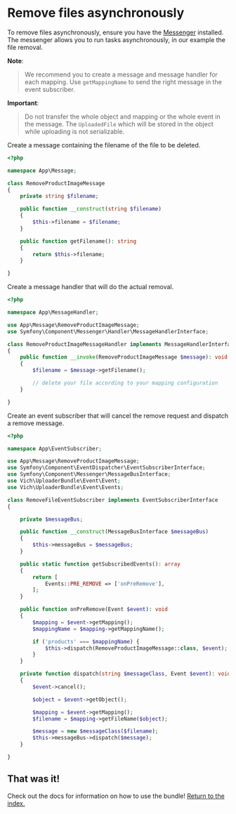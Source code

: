 # Remove files asynchronously

To remove files asynchronously, ensure you have the [Messenger](https://symfony.com/doc/current/messenger.html)
installed.
The messenger allows you to run tasks asynchronously, in our example the file removal.

**Note**:

> We recommend you to create a message and message handler for each mapping.
> Use `getMappingName` to send the right message in the event subscriber.

**Important**:

> Do not transfer the whole object and mapping or the whole event in the message.
> The `UploadedFile` which will be stored in the object while uploading is not serializable.

Create a message containing the filename of the file to be deleted.

```php
<?php

namespace App\Message;

class RemoveProductImageMessage
{
    private string $filename;

    public function __construct(string $filename)
    {
        $this->filename = $filename;
    }

    public function getFilename(): string
    {
        return $this->filename;
    }

}
```

Create a message handler that will do the actual removal.

```php
<?php

namespace App\MessageHandler;

use App\Message\RemoveProductImageMessage;
use Symfony\Component\Messenger\Handler\MessageHandlerInterface;

class RemoveProductImageMessageHandler implements MessageHandlerInterface
{
    public function __invoke(RemoveProductImageMessage $message): void
    {
        $filename = $message->getFilename();

        // delete your file according to your mapping configuration
    }

}
```

Create an event subscriber that will cancel the remove request and dispatch a remove message.

```php
<?php

namespace App\EventSubscriber;

use App\Message\RemoveProductImageMessage;
use Symfony\Component\EventDispatcher\EventSubscriberInterface;
use Symfony\Component\Messenger\MessageBusInterface;
use Vich\UploaderBundle\Event\Event;
use Vich\UploaderBundle\Event\Events;

class RemoveFileEventSubscriber implements EventSubscriberInterface
{

    private $messageBus;

    public function __construct(MessageBusInterface $messageBus)
    {
        $this->messageBus = $messageBus;
    }

    public static function getSubscribedEvents(): array
    {
        return [
            Events::PRE_REMOVE => ['onPreRemove'],
        ];
    }

    public function onPreRemove(Event $event): void
    {
        $mapping = $event->getMapping();
        $mappingName = $mapping->getMappingName();

        if ('products' === $mappingName) {
            $this->dispatch(RemoveProductImageMessage::class, $event);
        }
    }

    private function dispatch(string $messageClass, Event $event): void
    {
        $event->cancel();

        $object = $event->getObject();

        $mapping = $event->getMapping();
        $filename = $mapping->getFileName($object);

        $message = new $messageClass($filename);
        $this->messageBus->dispatch($message);
    }

}
```

## That was it!

Check out the docs for information on how to use the bundle! [Return to the index.](/docs/index.md)
